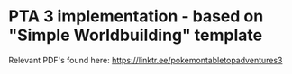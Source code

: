 # PTA 3 implementation - based on "Simple Worldbuilding" template

Relevant PDF's found here: https://linktr.ee/pokemontabletopadventures3
